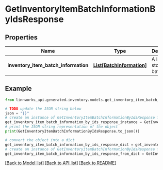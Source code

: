 # GetInventoryItemBatchInformationByIdsResponse


## Properties

Name | Type | Description | Notes
------------ | ------------- | ------------- | -------------
**inventory_item_batch_information** | [**List[BatchInformation]**](BatchInformation.md) | A list of stock item batch data | [optional] 

## Example

```python
from linnworks_api.generated.inventory.models.get_inventory_item_batch_information_by_ids_response import GetInventoryItemBatchInformationByIdsResponse

# TODO update the JSON string below
json = "{}"
# create an instance of GetInventoryItemBatchInformationByIdsResponse from a JSON string
get_inventory_item_batch_information_by_ids_response_instance = GetInventoryItemBatchInformationByIdsResponse.from_json(json)
# print the JSON string representation of the object
print(GetInventoryItemBatchInformationByIdsResponse.to_json())

# convert the object into a dict
get_inventory_item_batch_information_by_ids_response_dict = get_inventory_item_batch_information_by_ids_response_instance.to_dict()
# create an instance of GetInventoryItemBatchInformationByIdsResponse from a dict
get_inventory_item_batch_information_by_ids_response_from_dict = GetInventoryItemBatchInformationByIdsResponse.from_dict(get_inventory_item_batch_information_by_ids_response_dict)
```
[[Back to Model list]](../README.md#documentation-for-models) [[Back to API list]](../README.md#documentation-for-api-endpoints) [[Back to README]](../README.md)


